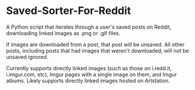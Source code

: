 # Saved-Sorter-For-Reddit
A Python script that iterates through a user's saved posts on Reddit, downloading linked images as .png or .gif files.

If images are downloaded from a post, that post will be unsaved. All other posts, including posts that had images that weren't downloaded, will not be unsaved ignored.

Currently supports directly linked images (such as those on i.redd.it, i.imgur.com, etc), Imgur pages with a single image on them, and Imgur albums. Likely supports directly linked images hosted on Artstation.
